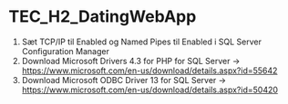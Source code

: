 # TEC_H2_DatingWebApp

1. Sæt TCP/IP til Enabled og Named Pipes til Enabled i SQL Server Configuration Manager
2. Download Microsoft Drivers 4.3 for PHP for SQL Server -> https://www.microsoft.com/en-us/download/details.aspx?id=55642
3. Download Microsoft ODBC Driver 13 for SQL Server -> https://www.microsoft.com/en-us/download/details.aspx?id=50420
